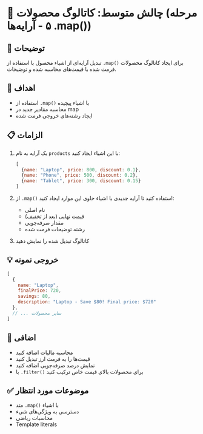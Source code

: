 # 🎯 چالش متوسط: کاتالوگ محصولات (مرحله ۵ - آرایه‌ها .map())

## 📝 توضیحات

تبدیل آرایه‌ای از اشیاء محصول با استفاده از `.map()` برای ایجاد کاتالوگ محصولات فرمت شده با قیمت‌های محاسبه شده و توضیحات.

## 🎯 اهداف

- استفاده از `.map()` با اشیاء پیچیده
- محاسبه مقادیر جدید در map
- ایجاد رشته‌های خروجی فرمت شده

## 📋 الزامات

1. یک آرایه به نام `products` با این اشیاء ایجاد کنید:

   ```javascript
   [
     {name: "Laptop", price: 800, discount: 0.1},
     {name: "Phone", price: 500, discount: 0.2},
     {name: "Tablet", price: 300, discount: 0.15}
   ]
   ```

2. از `.map()` استفاده کنید تا آرایه جدیدی با اشیاء حاوی این موارد ایجاد کنید:
   - نام اصلی
   - قیمت نهایی (بعد از تخفیف)
   - مقدار صرفه‌جویی
   - رشته توضیحات فرمت شده

3. کاتالوگ تبدیل شده را نمایش دهید

## 💡 خروجی نمونه

```javascript
[
  {
    name: "Laptop",
    finalPrice: 720,
    savings: 80,
    description: "Laptop - Save $80! Final price: $720"
  },
  // ... سایر محصولات
]
```

## 🚀 اضافی

- محاسبه مالیات اضافه کنید
- قیمت‌ها را به فرمت ارز تبدیل کنید
- نمایش درصد صرفه‌جویی اضافه کنید
- با `.filter()` برای محصولات بالای قیمت خاص ترکیب کنید

## ✅ موضوعات مورد انتظار

- متد `.map()` با اشیاء
- دسترسی به ویژگی‌های شیء
- محاسبات ریاضی
- Template literals

